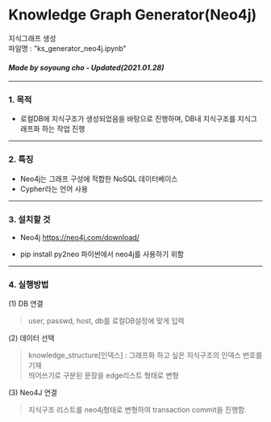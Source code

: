 # Knowledge Graph Generator(Neo4j)
지식그래프 생성<br>
파일명 : "ks_generator_neo4j.ipynb"
#### *Made by soyoung cho - Updated(2021.01.28)* ####

----------
### 1. 목적
* 로컬DB에 지식구조가 생성되었음을 바탕으로 진행하며, DB내 지식구조를 지식그래프화 하는 작업 진행


----------
### 2. 특징
* Neo4j는 그래프 구성에 적합한 NoSQL 데이터베이스
* Cypher라는 언어 사용


----------
### 3. 설치할 것
* Neo4j
https://neo4j.com/download/

* pip install py2neo
파이썬에서 neo4j를 사용하기 위함


----------
### 4. 실행방법

(1) DB 연결
> user, passwd, host, db를 로컬DB설정에 맞게 입력

(2) 데이터 선택
> knowledge_structure[인덱스] : 그래프화 하고 싶은 지식구조의 인덱스 번호를 기재<br>
> 띄어쓰기로 구분된 문장을 edge리스트 형태로 변형

(3) Neo4J 연결
> 지식구조 리스트를 neo4j형태로 변형하여 transaction commit을 진행함.
